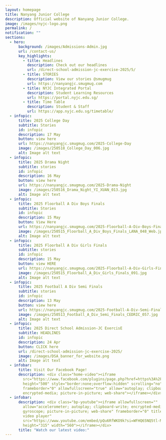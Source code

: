 ```yaml
---
layout: homepage
title: Nanyang Junior College
description: Official website of Nanyang Junior College.
image: /images/nyjc-logo.png
permalink: /
notification: ""
sections:
  - hero:
      background: /images/Admissions-Admin.jpg
      url: /contact-us/
      key_highlights:
        - title: Headlines
          description: Check out our headlines
          url: /direct-school-admission-jc-exercise-2025/5/
        - title: STORIES
          description: View our stories @smugmug
          url: https://nanyangjc.smugmug.com
        - title: NYJC Integrated Portal
          description: Student Learning Resources
          url: https://portal.nyjc.edu.sg/
        - title: Time Table
          description: Student & Staff
          url: https://app.nyjc.edu.sg/timetable/
  - infopic:
      title: 2025 College Day
      subtitle: Stories
      id: infopic
      description: 17 May
      button: view here
      url: https://nanyangjc.smugmug.com/2025-College-Day
      image: /images/250518_College_Day_006.jpg
      alt: Image alt text
  - infopic:
      title: 2025 Drama Night
      subtitle: stories
      id: infopic
      description: 16 May
      button: view here
      url: https://nanyangjc.smugmug.com/2025-Drama-Night
      image: /images/250516_Drama_Night_YI_XUAN_013.jpg
      alt: Image alt text
  - infopic:
      title: 2025 Floorball A Div Boys Finals
      subtitle: Stories
      id: infopic
      description: 15 May
      button: View Here
      url: https://nanyangjc.smugmug.com/2025-Floorball-A-Div-Boys-Finals
      image: /images/250515_Floorball_A_Div_Boys_Finals_LANA_048_Web.jpg
      alt: Image alt text
  - infopic:
      title: 2025 Floorball A Div Girls Finals
      subtitle: stories
      id: infopic
      description: 15 May
      button: view HERE
      url: https://nanyangjc.smugmug.com/2025-Floorball-A-Div-Girls-Finals
      image: /images/250515_Floorball_A_Div_Girls_Finals_091.jpg
      alt: Image alt text
  - infopic:
      title: 2025 Football A Div Semi Finals
      subtitle: stories
      id: infopic
      description: 13 May
      button: view here
      url: https://nanyangjc.smugmug.com/2025-Football-A-Div-Semi-Finals
      image: /images/250513_Football_A_Div_Semi_Finals_CEDRIC_057.jpg
      alt: Image alt text
  - infopic:
      title: 2025 Direct School Admission-JC ExercisE
      subtitle: HEADLINES
      id: infopic
      description: 24 Apr
      button: CLICK here
      url: /direct-school-admission-jc-exercise-2025/
      image: /images/DSA_banner_for_website.png
      alt: Image alt text
  - infobar:
      title: Visit Our Facebook Page!
      description: <div class="home-video"><iframe
        src="https://www.facebook.com/plugins/page.php?href=https%3A%2F%2Fwww.facebook.com%2FNanyangjc%2F&tabs=timeline&width=340&height=500&small_header=false&adapt_container_width=true&hide_cover=false&show_facepile=true&appId"
        height="500" style="border:none;overflow:hidden" scrolling="no"
        frameborder="0" allowfullscreen="true" allow="autoplay; clipboard-write;
        encrypted-media; picture-in-picture; web-share"></iframe></div>
  - infobar:
      description: <div class="bp-youtube"><iframe allowfullscreen=""
        allow="accelerometer; autoplay; clipboard-write; encrypted-media;
        gyroscope; picture-in-picture; web-share" frameborder="0" title="YouTube
        video player"
        src="https://www.youtube.com/embed/pQu6RfWKO9k?si=WFHQ65NQ5tl-M84f"
        height="315" width="560"></iframe></div>
      title: "Watch our latest video:"
---
```

